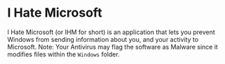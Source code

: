 # I Hate Microsoft

I Hate Microsoft (or IHM for short) is an application that lets you prevent Windows from sending information about you, and your activity to Microsoft.
Note: Your Antivirus may flag the software as Malware since it modifies files within the `Windows` folder.
